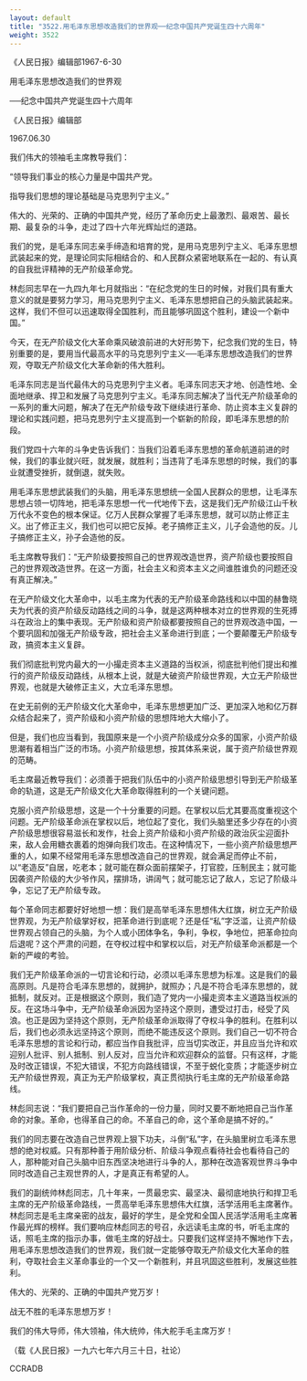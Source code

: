 ```yaml
---
layout: default
title: "3522.用毛泽东思想改造我们的世界观──纪念中国共产党诞生四十六周年"
weight: 3522
---
```


《人民日报》编辑部1967-6-30

用毛泽东思想改造我们的世界观

──纪念中国共产党诞生四十六周年

《人民日报》编辑部

1967.06.30

我们伟大的领袖毛主席教导我们：

“领导我们事业的核心力量是中国共产党。

指导我们思想的理论基础是马克思列宁主义。”

伟大的、光荣的、正确的中国共产党，经历了革命历史上最激烈、最艰苦、最长期、最复杂的斗争，走过了四十六年光辉灿烂的道路。

我们的党，是毛泽东同志亲手缔造和培育的党，是用马克思列宁主义、毛泽东思想武装起来的党，是理论同实际相结合的、和人民群众紧密地联系在一起的、有认真的自我批评精神的无产阶级革命党。

林彪同志早在一九四九年七月就指出：“在纪念党的生日的时候，对我们具有重大意义的就是要努力学习，用马克思列宁主义、毛泽东思想把自己的头脑武装起来。这样，我们不但可以迅速取得全国胜利，而且能够巩固这个胜利，建设一个新中国。”

今天，在无产阶级文化大革命乘风破浪前进的大好形势下，纪念我们党的生日，特别重要的是，要用当代最高水平的马克思列宁主义──毛泽东思想改造我们的世界观，夺取无产阶级文化大革命新的伟大胜利。

毛泽东同志是当代最伟大的马克思列宁主义者。毛泽东同志天才地、创造性地、全面地继承、捍卫和发展了马克思列宁主义。毛泽东同志解决了当代无产阶级革命的一系列的重大问题，解决了在无产阶级专政下继续进行革命、防止资本主义复辟的理论和实践问题，把马克思列宁主义提高到一个崭新的阶段，即毛泽东思想的阶段。

我们党四十六年的斗争史告诉我们：当我们沿着毛泽东思想的革命航道前进的时候，我们的事业就兴旺，就发展，就胜利；当违背了毛泽东思想的时候，我们的事业就遭受挫折，就倒退，就失败。

用毛泽东思想武装我们的头脑，用毛泽东思想统一全国人民群众的思想，让毛泽东思想占领一切阵地，把毛泽东思想一代一代地传下去，这是我们无产阶级江山千秋万代永不变色的根本保证。亿万人民群众掌握了毛泽东思想，就可以防止修正主义。出了修正主义，我们也可以把它反掉。老子搞修正主义，儿子会造他的反。儿子搞修正主义，孙子会造他的反。

毛主席教导我们：“无产阶级要按照自己的世界观改造世界，资产阶级也要按照自己的世界观改造世界。在这一方面，社会主义和资本主义之间谁胜谁负的问题还没有真正解决。”

在无产阶级文化大革命中，以毛主席为代表的无产阶级革命路线和以中国的赫鲁晓夫为代表的资产阶级反动路线之间的斗争，就是这两种根本对立的世界观的生死搏斗在政治上的集中表现。无产阶级和资产阶级都要按照自己的世界观改造中国，一个要巩固和加强无产阶级专政，把社会主义革命进行到底；一个要颠覆无产阶级专政，搞资本主义复辟。

我们彻底批判党内最大的一小撮走资本主义道路的当权派，彻底批判他们提出和推行的资产阶级反动路线，从根本上说，就是大破资产阶级世界观，大立无产阶级世界观，也就是大破修正主义，大立毛泽东思想。

在史无前例的无产阶级文化大革命中，毛泽东思想更加广泛、更加深入地和亿万群众结合起来了，资产阶级和小资产阶级的思想阵地大大缩小了。

但是，我们也应当看到，我国原来是一个小资产阶级成分众多的国家，小资产阶级思潮有着相当广泛的市场。小资产阶级思想，按其体系来说，属于资产阶级世界观的范畴。

毛主席最近教导我们：必须善于把我们队伍中的小资产阶级思想引导到无产阶级革命的轨道，这是无产阶级文化大革命取得胜利的一个关键问题。

克服小资产阶级思想，这是一个十分重要的问题。在掌权以后尤其要高度重视这个问题。无产阶级革命派在掌权以后，地位起了变化，我们头脑里还多少存在的小资产阶级思想很容易滋长和发作，社会上资产阶级和小资产阶级的政治灰尘迎面扑来，敌人会用糖衣裹着的炮弹向我们攻击。在这种情况下，一些小资产阶级思想严重的人，如果不经常用毛泽东思想改造自己的世界观，就会满足而停止不前，以“老造反”自居，吃老本；就可能在群众面前摆架子，打官腔，压制民主；就可能因袭资产阶级的大少爷作风，摆排场，讲阔气；就可能忘记了敌人，忘记了阶级斗争，忘记了无产阶级专政。

每个革命同志都要好好地想一想：我们是高举毛泽东思想伟大红旗，树立无产阶级世界观，为无产阶级掌好权，把革命进行到底呢？还是任“私”字泛滥，让资产阶级世界观占领自己的头脑，为个人或小团体争名，争利，争权，争地位，把革命拉向后退呢？这个严肃的问题，在夺权过程中和掌权以后，对无产阶级革命派都是一个新的严峻的考验。

我们无产阶级革命派的一切言论和行动，必须以毛泽东思想为标准。这是我们的最高原则。凡是符合毛泽东思想的，就拥护，就照办；凡是不符合毛泽东思想的，就抵制，就反对。正是根据这个原则，我们造了党内一小撮走资本主义道路当权派的反。在这场斗争中，无产阶级革命派因为坚持这个原则，遭受过打击，经受了风浪。也正是因为坚持这个原则，无产阶级革命派取得了夺权斗争的胜利。在胜利以后，我们也必须永远坚持这个原则，而绝不能违反这个原则。我们自己一切不符合毛泽东思想的言论和行动，都应当作自我批评，应当切实改正，并且应当允许和欢迎别人批评、别人抵制、别人反对，应当允许和欢迎群众的监督。只有这样，才能及时改正错误，不犯大错误，不犯方向路线错误，不至于蜕化变质；才能逐步树立无产阶级世界观，真正为无产阶级掌权，真正贯彻执行毛主席的无产阶级革命路线。

林彪同志说：“我们要把自己当作革命的一份力量，同时又要不断地把自己当作革命的对象。革命，也得革自己的命。不革自己的命，这个革命是搞不好的。”

我们的同志要在改造自己世界观上狠下功夫，斗倒“私”字，在头脑里树立毛泽东思想的绝对权威。只有那种善于用阶级分析、阶级斗争观点看待社会也看待自己的人，那种能对自己头脑中旧东西坚决地进行斗争的人，那种在改造客观世界斗争中同时改造自己主观世界的人，才是真正有希望的人。

我们的副统帅林彪同志，几十年来，一贯最忠实、最坚决、最彻底地执行和捍卫毛主席的无产阶级革命路线，一贯高举毛泽东思想伟大红旗，活学活用毛主席著作。林彪同志是毛主席亲密的战友，最好的学生，是全党和全国人民活学活用毛主席著作最光辉的榜样。我们要响应林彪同志的号召，永远读毛主席的书，听毛主席的话，照毛主席的指示办事，做毛主席的好战士。只要我们这样坚持不懈地作下去，用毛泽东思想改造我们的世界观，我们就一定能够夺取无产阶级文化大革命的胜利，夺取社会主义革命事业的一个又一个新胜利，并且巩固这些胜利，发展这些胜利。

伟大的、光荣的、正确的中国共产党万岁！

战无不胜的毛泽东思想万岁！

我们的伟大导师，伟大领袖，伟大统帅，伟大舵手毛主席万岁！

（载《人民日报》一九六七年六月三十日，社论）

CCRADB

